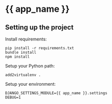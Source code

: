 {{ app_name }}
==============


## Setting up the project

Install requirements:

    pip install -r requirements.txt
    bundle install
    npm install

Setup your Python path:

    add2virtualenv .

Setup your environment:

    DJANGO_SETTINGS_MODULE={{ app_name }}.settings
    DEBUG=1
